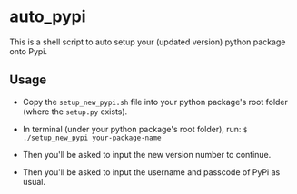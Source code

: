# auto_pypi

This is a shell script to auto setup your (updated version) python package onto Pypi. 


## Usage

- Copy the `setup_new_pypi.sh` file into your python package's root folder (where the `setup.py` exists). 

- In terminal (under your python package's root folder), run: `$ ./setup_new_pypi your-package-name`

- Then you'll be asked to input the new version number to continue. 

- Then you'll be asked to input the username and passcode of PyPi as usual. 
